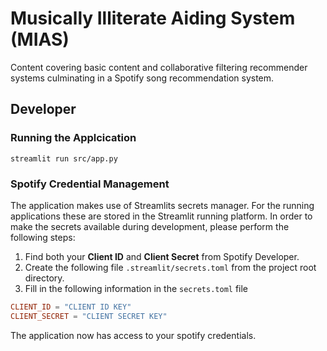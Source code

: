# Musically Illiterate Aiding System (MIAS)
Content covering basic content and collaborative filtering recommender systems culminating in a Spotify song recommendation system.

## Developer

### Running the Applcication

```
streamlit run src/app.py
```

### Spotify Credential Management
The application makes use of Streamlits secrets manager. For the running applications these are stored in the Streamlit running platform. 
In order to make the secrets available during development, please perform the following steps: 

1. Find both your **Client ID** and **Client Secret** from Spotify Developer. 
2. Create the following file `.streamlit/secrets.toml` from the project root directory. 
3. Fill in the following information in the `secrets.toml` file
```toml
CLIENT_ID = "CLIENT ID KEY"
CLIENT_SECRET = "CLIENT SECRET KEY"
```
The application now has access to your spotify credentials.